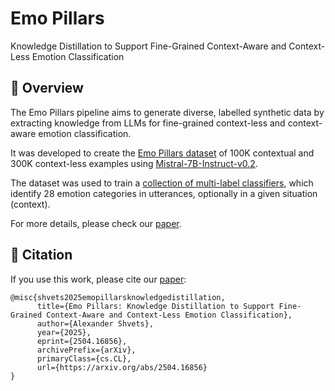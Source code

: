 # Emo Pillars
Knowledge Distillation to Support Fine-Grained Context-Aware and Context-Less Emotion Classification

## 🔎 Overview

The Emo Pillars pipeline aims to generate diverse, labelled synthetic data by extracting knowledge from LLMs for fine-grained context-less and context-aware emotion classification.

It was developed to create the [Emo Pillars dataset](https://huggingface.co/datasets/alex-shvets/EmoPillars) of 100K contextual and 300K context-less examples using [Mistral-7B-Instruct-v0.2](https://huggingface.co/mistralai/Mistral-7B-Instruct-v0.2).

The dataset was used to train a [collection of multi-label classifiers](https://huggingface.co/collections/alex-shvets/emopillars-67ec9694541e0bc69d62861f), which identify 28 emotion categories in utterances, optionally in a given situation (context).

For more details, please check our [paper](https://arxiv.org/abs/2504.16856).


## 📝 Citation

If you use this work, please cite our [paper](https://arxiv.org/abs/2504.16856):
```
@misc{shvets2025emopillarsknowledgedistillation,
      title={Emo Pillars: Knowledge Distillation to Support Fine-Grained Context-Aware and Context-Less Emotion Classification}, 
      author={Alexander Shvets},
      year={2025},
      eprint={2504.16856},
      archivePrefix={arXiv},
      primaryClass={cs.CL},
      url={https://arxiv.org/abs/2504.16856}
}
```

